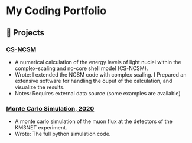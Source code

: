 # My Coding Portfolio
## 🚀 Projects

### [CS-NCSM ](https://github.com/Osama-Yaghi/cs-ncsm)
- A numerical calculation of the energy levels of light nuclei within the complex-scaling and no-core shell model (CS-NCSM).
- Wrote: I extended the NCSM code with complex scaling.
         I Prepared an extensive software for handling the ouput of the calculation, and visualize the results.
- Notes: Requires external data source (some examples are available)

### [Monte Carlo Simulation, 2020](https://github.com/Osama-Yaghi/atmospheric-muon-simulation-KM3net)
- A monte carlo simulation of the muon flux at the detectors of the KM3NET experiment.
- Wrote: The full python simulation code.
